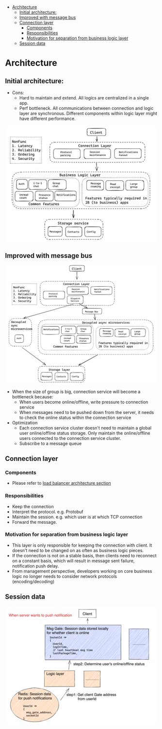 - [Architecture](#architecture)
  - [Initial architecture:](#initial-architecture)
  - [Improved with message bus](#improved-with-message-bus)
  - [Connection layer](#connection-layer)
    - [Components](#components)
    - [Responsibilities](#responsibilities)
    - [Motivation for separation from business logic layer](#motivation-for-separation-from-business-logic-layer)
  - [Session data](#session-data)

# Architecture
## Initial architecture:
* Cons:
  * Hard to maintain and extend. All logics are centralized in a single app. 
  * Perf bottleneck. All communications between connection and logic layer are synchronous. Different components within logic layer might have different performance. 

![](../.gitbook/assets/im_architecture_overview.png)

## Improved with message bus

![](../.gitbook/assets/im_architecture_improved.png)

* When the size of group is big, connection service will become a bottleneck because:
  * When users become online/offline, write pressure to connection service
  * When messages need to be pushed down from the server, it needs to check the online status within the connection service
* Optimization
  * Each connection service cluster doesn't need to maintain a global user online/offline status storage. Only maintain the online/offline users connected to the connection service cluster.
  * Subscribe to a message queue

## Connection layer
### Components
* Please refer to [load balancer architecture section](https://eric-zhang-seattle.gitbook.io/mess-around/network/loadbalancer#multi-layer)

### Responsibilities
* Keep the connection
* Interpret the protocol. e.g. Protobuf
* Maintain the session. e.g. which user is at which TCP connection
* Forward the message.

### Motivation for separation from business logic layer
* This layer is only responsible for keeping the connection with client. It doesn't need to be changed on as often as business logic pieces.
* If the connection is not on a stable basis, then clients need to reconnect on a constant basis, which will result in message sent failure, notification push delay.
* From management perspective, developers working on core business logic no longer needs to consider network protocols (encoding/decoding)

## Session data

![](../.gitbook/assets/im_session_data.png)